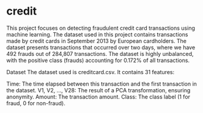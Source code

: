 # credit
This project focuses on detecting fraudulent credit card transactions using machine learning. The dataset used in this project contains transactions made by credit cards in September 2013 by European cardholders. The dataset presents transactions that occurred over two days, where we have 492 frauds out of 284,807 transactions. The dataset is highly unbalanced, with the positive class (frauds) accounting for 0.172% of all transactions.

Dataset
The dataset used is creditcard.csv. It contains 31 features:

Time: The time elapsed between this transaction and the first transaction in the dataset.
V1, V2, ..., V28: The result of a PCA transformation, ensuring anonymity.
Amount: The transaction amount.
Class: The class label (1 for fraud, 0 for non-fraud).
